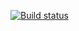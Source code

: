 [![Build status](https://ci.appveyor.com/api/projects/status/r0nik4kk8udsht5c?svg=true)](https://ci.appveyor.com/project/DmBer77/bdd)